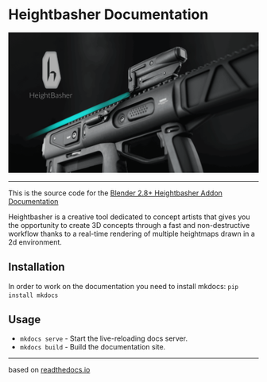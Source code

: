 # Heightbasher Documentation

![Heightbasher Cover](./docs/img/cover.png)

---

This is the source code for the <a href="https://gumroad.com/VszUb" target="_blank">Blender 2.8+ Heightbasher Addon Documentation</a>

Heightbasher is a creative tool dedicated to concept artists that gives you the opportunity to create 3D concepts through a fast and non-destructive workflow thanks to a real-time rendering of multiple heightmaps drawn in a 2d environment.


## Installation
In order to work on the documentation you need to install mkdocs: 
`pip install mkdocs`




## Usage
* `mkdocs serve` - Start the live-reloading docs server.
* `mkdocs build` - Build the documentation site.



---
based on <a href="https://readthedocs.io" target="_blank">readthedocs.io</a>

